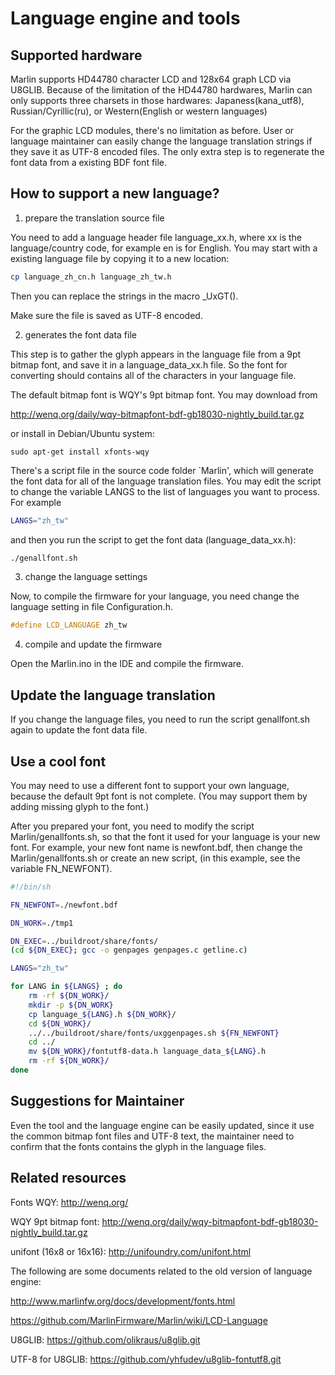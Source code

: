 
Language engine and tools
=========================

Supported hardware
------------------

Marlin supports HD44780 character LCD and 128x64 graph LCD via U8GLIB.
Because of the limitation of the HD44780 hardwares, Marlin can only supports three charsets in those hardwares:
Japaness(kana_utf8), Russian/Cyrillic(ru), or Western(English or western languages)

For the graphic LCD modules, there's no limitation as before. User or language maintainer can easily
change the language translation strings if they save it as UTF-8 encoded files. The only extra step is
to regenerate the font data from a existing BDF font file.


How to support a new language?
------------------------------
1. prepare the translation source file

You need to add a language header file language_xx.h,
where xx is the language/country code, for example en is for English.
You may start with a existing language file by copying it to a new location:

```bash
cp language_zh_cn.h language_zh_tw.h
```

Then you can replace the strings in the macro _UxGT().

Make sure the file is saved as UTF-8 encoded.


2. generates the font data file

This step is to gather the glyph appears in the language file from a 9pt bitmap font,
and save it in a language_data_xx.h file. So the font for converting should contains all
of the characters in your language file.

The default bitmap font is WQY's 9pt bitmap font. You may download from

http://wenq.org/daily/wqy-bitmapfont-bdf-gb18030-nightly_build.tar.gz

or install in Debian/Ubuntu system:

```
sudo apt-get install xfonts-wqy
```


There's a script file in the source code folder `Marlin', which will generate the font data for
all of the language translation files. You may edit the script to change the variable
LANGS to the list of languages you want to process. For example

```bash
LANGS="zh_tw"
```

and then you run the script to get the font data (language_data_xx.h):

```bash
./genallfont.sh
```

3. change the language settings

Now, to compile the firmware for your language, you need change the
language setting in file Configuration.h.

```cpp
#define LCD_LANGUAGE zh_tw
```

4. compile and update the firmware

Open the Marlin.ino in the IDE and compile the firmware.


Update the language translation
-------------------------------
If you change the language files, you need to run the script genallfont.sh
again to update the font data file.


Use a cool font
---------------
You may need to use a different font to support your own language,
because the default 9pt font is not complete.
(You may support them by adding missing glyph to the font.)

After you prepared your font, you need to modify the script Marlin/genallfonts.sh,
so that the font it used for your language is your new font. For example, your
new font name is newfont.bdf, then change the Marlin/genallfonts.sh or create an
new script, (in this example, see the variable FN_NEWFONT).

```sh
#!/bin/sh

FN_NEWFONT=./newfont.bdf

DN_WORK=./tmp1

DN_EXEC=../buildroot/share/fonts/
(cd ${DN_EXEC}; gcc -o genpages genpages.c getline.c)

LANGS="zh_tw"

for LANG in ${LANGS} ; do
    rm -rf ${DN_WORK}/
    mkdir -p ${DN_WORK}
    cp language_${LANG}.h ${DN_WORK}/
    cd ${DN_WORK}/
    ../../buildroot/share/fonts/uxggenpages.sh ${FN_NEWFONT}
    cd ../
    mv ${DN_WORK}/fontutf8-data.h language_data_${LANG}.h
    rm -rf ${DN_WORK}/
done

```

Suggestions for Maintainer
--------------------------
Even the tool and the language engine can be easily updated,
since it use the common bitmap font files and UTF-8 text,
the maintainer need to confirm that the fonts contains the glyph
in the language files.


Related resources
-----------------

Fonts
WQY: http://wenq.org/

WQY 9pt bitmap font: http://wenq.org/daily/wqy-bitmapfont-bdf-gb18030-nightly_build.tar.gz

unifont (16x8 or 16x16): http://unifoundry.com/unifont.html


The following are some documents related to the old version of language engine:

http://www.marlinfw.org/docs/development/fonts.html

https://github.com/MarlinFirmware/Marlin/wiki/LCD-Language

U8GLIB: https://github.com/olikraus/u8glib.git

UTF-8 for U8GLIB: https://github.com/yhfudev/u8glib-fontutf8.git
